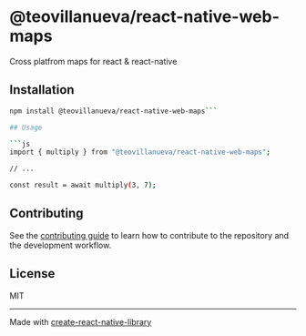 # @teovillanueva/react-native-web-maps
Cross platfrom maps for react & react-native
## Installation

```sh
npm install @teovillanueva/react-native-web-maps```

## Usage

```js
import { multiply } from "@teovillanueva/react-native-web-maps";

// ...

const result = await multiply(3, 7);
```

## Contributing

See the [contributing guide](CONTRIBUTING.md) to learn how to contribute to the repository and the development workflow.

## License

MIT

---

Made with [create-react-native-library](https://github.com/callstack/react-native-builder-bob)
